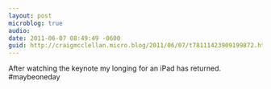 ```yaml
---
layout: post
microblog: true
audio: 
date: 2011-06-07 08:49:49 -0600
guid: http://craigmcclellan.micro.blog/2011/06/07/t78111423909199872.html
---
```

After watching the keynote my longing for an iPad has returned.  #maybeoneday
